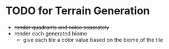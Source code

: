 # TODO for Terrain Generation
+ ~~render quadrants and noise seperately~~
+ render each generated biome
    + give each tile a color value based on the biome of the tile